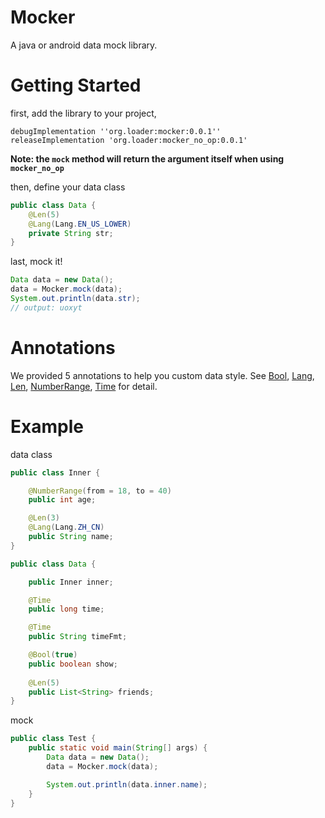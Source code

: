 # Mocker
A java or android data mock library.

# Getting Started
first, add the library to your project,
```
debugImplementation ''org.loader:mocker:0.0.1''
releaseImplementation 'org.loader:mocker_no_op:0.0.1'
```
**Note: the `mock` method will return the argument itself when using `mocker_no_op`**

then, define your data class
``` java
public class Data {
    @Len(5)
    @Lang(Lang.EN_US_LOWER)
    private String str;
}
```

last, mock it!
``` java
Data data = new Data();
data = Mocker.mock(data);
System.out.println(data.str);
// output: uoxyt
```

# Annotations
We provided 5 annotations to help you custom data style. See [Bool](https://github.com/qibin0506/Mocker/blob/master/mocker/src/main/java/org/loader/mocker/annotation/Bool.java), [Lang](https://github.com/qibin0506/Mocker/blob/master/mocker/src/main/java/org/loader/mocker/annotation/Lang.java), [Len](https://github.com/qibin0506/Mocker/blob/master/mocker/src/main/java/org/loader/mocker/annotation/Len.java), [NumberRange](https://github.com/qibin0506/Mocker/blob/master/mocker/src/main/java/org/loader/mocker/annotation/NumberRange.java), [Time](https://github.com/qibin0506/Mocker/blob/master/mocker/src/main/java/org/loader/mocker/annotation/Time.java) for detail.


# Example
data class
``` java
public class Inner {

    @NumberRange(from = 18, to = 40)
    public int age;

    @Len(3)
    @Lang(Lang.ZH_CN)
    public String name;
}

public class Data {

    public Inner inner;

    @Time
    public long time;

    @Time
    public String timeFmt;

    @Bool(true)
    public boolean show;
    
    @Len(5)
    public List<String> friends;
}

```

mock
``` java
public class Test {
    public static void main(String[] args) {
        Data data = new Data();
        data = Mocker.mock(data);

        System.out.println(data.inner.name);
    }
}

```
